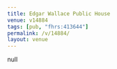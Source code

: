 ```yaml
---
title: Edgar Wallace Public House
venue: v14884
tags: [pub, "fhrs:413644"]
permalink: /v/14884/
layout: venue
---
```

null